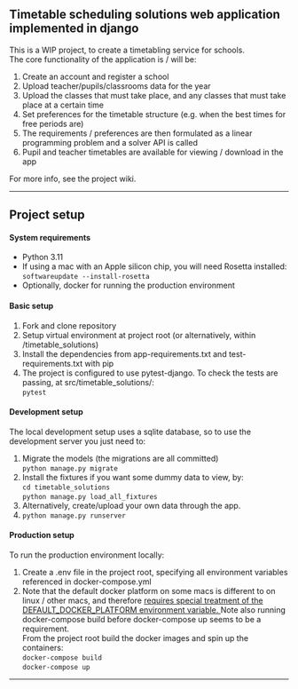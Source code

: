 <h2>Timetable scheduling solutions web application implemented in django</h2>

<p>
This is a WIP project, to create a timetabling service for schools.<br>
The core functionality of the application is / will be:
</p>
<ol>
    <li>Create an account and register a school</li>
    <li>Upload teacher/pupils/classrooms data for the year</li>
    <li>Upload the classes that must take place, and any classes that must take place at a certain time</li>
    <li>Set preferences for the timetable structure (e.g. when the best times for free periods are)</li>
    <li>The requirements / preferences are then formulated as a linear programming problem and a solver API is called</li>
    <li>Pupil and teacher timetables are available for viewing / download in the app</li>
</ol>
For more info, see the project wiki.
<hr>


<h2>Project setup</h2>

<h4>System requirements</h4>
<ul>
    <li>Python 3.11</li>
    <li>
        If using a mac with an Apple silicon chip, you will need Rosetta installed:<br>
        <code>softwareupdate --install-rosetta</code>
    </li>
    <li>Optionally, docker for running the production environment</li>
    
</ul>

<h4>Basic setup</h4>
<ol>
    <li>Fork and clone repository</li>
    <li>Setup virtual environment at project root (or alternatively, within /timetable_solutions)</li>
    <li>Install the dependencies from app-requirements.txt and test-requirements.txt with pip</li>
    <li>
        The project is configured to use pytest-django. To check the tests are passing, at src/timetable_solutions/:<br>
        <code>pytest</code>
    </li>
</ol>

<h4>Development setup</h4>
The local development setup uses a sqlite database, so to use the development server you just need to:
<ol>    
    <li>
        Migrate the models (the migrations are all committed)<br>
        <code>python manage.py migrate</code>
    </li>
    <li>Install the fixtures if you want some dummy data to view, by:<br>
        <code>cd timetable_solutions</code><br>
        <code>python manage.py load_all_fixtures</code>
    <li>
        Alternatively, create/upload your own data through the app.
    </li>
    <li>
        <code>python manage.py runserver</code><br>
    </li>
</ol>

<h4>Production setup</h4>
To run the production environment locally:
<ol>
    <li>
        Create a .env file in the project root, specifying all environment variables referenced in docker-compose.yml
    </li>
    <li>
        Note that the default docker platform on some macs is different to on linux / other macs, and therefore
        <a href="https://stackoverflow.com/questions/65612411/forcing-docker-to-use-linux-amd64-platform-by-default-on-macos">
            requires special treatment of the DEFAULT_DOCKER_PLATFORM environment variable. 
        </a>Note also running docker-compose build before docker-compose up seems to be a requirement.<br>
        From the project root build the docker images and spin up the containers:<br>
        <code>docker-compose build</code><br>
        <code>docker-compose up</code>
    </li>
</ol>

<hr>
